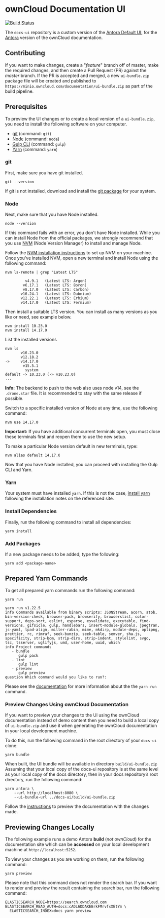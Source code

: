 # ownCloud Documentation UI

[![Build Status](http://drone.owncloud.com/api/badges/owncloud/docs-ui/status.svg)](http://drone.owncloud.com/owncloud/docs-ui)

[link-antora-default-ui]: https://gitlab.com/antora/antora-ui-default
[link-antora]: https://antora.org
[link-ui_bundle.zip]: https://minio.owncloud.com/documentation/ui-bundle.zip
[link-readme]: https://github.com/owncloud/docs
[link-git]: https://git-scm.com
[link-node]: https://nodejs.org
[link-gulp-cli]: http://gulpjs.com
[link-yarn]: https://yarnpkg.com
[link-git-package]: https://git-scm.com/downloads
[link-nvm]: https://github.com/creationix/nvm
[link-nvm-installation-instructions]: https://github.com/creationix/nvm#installation
[link-preview]: https://github.com/owncloud/docs/blob/master/docs/build-the-docs.md#viewing-the-html-documentation

The `docs-ui` repository is a custom version of the [Antora Default UI][link-antora-default-ui], for the [Antora][link-antora] version of the ownCloud documentation.

## Contributing

If you want to make changes, create a "_feature_" branch off of master, make the required changes, and then create a Pull Request (PR) against the _master_ branch.
If the PR is accepted and merged, a new `ui-bundle.zip` package file will be created and published to `https://minio.owncloud.com/documentation/ui-bundle.zip` as part of the build pipeline.

## Prerequisites

To preview the UI changes or to create a local version of a `ui-bundle.zip`, you need to install the following software on your computer.

- [git][link-git] (command: `git`)
- [Node][link-node] (command: `node`)
- [Gulp CLI][link-gulp-cli] (command: `gulp`)
- [Yarn][link-yarn] (command: `yarn`)

### git

First, make sure you have git installed.

```Shell
git --version
```

If git is not installed, download and install the [git package][link-git-package] for your system.

### Node

Next, make sure that you have Node installed.

```Shell
node --version
```

If this command fails with an error, you don't have Node installed.
While you can install Node from the official packages, we strongly recommend that you use [NVM][link-nvm] (Node Version Manager) to install and manage Node.

Follow the [NVM installation instructions][link-nvm-installation-instructions] to set up NVM on your machine.
Once you've installed NVM, open a new terminal and install Node using the following command:

```consle
nvm ls-remote | grep "Latest LTS"

         v4.9.1   (Latest LTS: Argon)
        v6.17.1   (Latest LTS: Boron)
        v8.17.0   (Latest LTS: Carbon)
       v10.24.1   (Latest LTS: Dubnium)
       v12.22.1   (Latest LTS: Erbium)
       v14.17.0   (Latest LTS: Fermium)
```

Then install a suitable LTS version. You can install as many versions as you like or need, see example below.

```consle
nvm install 10.23.0
nvm install 14.17.0
```

List the installed versions

```consle
nvm ls
       v10.23.0
       v12.18.2
->     v14.17.0
        v15.5.1
         system
default -> 10.23.0 (-> v10.23.0)
...
```

**Info:** The backend to push to the web also uses node v14, see the `.drone.star` file. It is recommended to stay with the same release if possible.

Switch to a specific installed version of Node at any time, use the following command:

```consle
nvm use 14.17.0
```

**Important:** If you have additional concurrent terminals open, you must close these terminals first and reopen them to use the new setup.

To make a particular Node version default in new terminals, type:

```consle
nvm alias default 14.17.0
```

Now that you have Node installed, you can proceed with installing the Gulp CLI and Yarn.

### Yarn

Your system must have installed `yarn`. If this is not the case,
[install yarn](https://yarnpkg.com/lang/en/docs/install) following the installation
notes on the referenced site.

### Install Dependencies

Finally, run the following command to install all dependencies:

```Shell
yarn install
```

### Add Packages

If a new package needs to be added, type the following:

```Shell
yarn add <package-name>
```

## Prepared Yarn Commands

To get all prepared yarn commands run the following command:

```console
yarn run

yarn run v1.22.5
info Commands available from binary scripts: JSONStream, acorn, atob, bin-version-check, browser-pack, browserify, browserslist, color-support, deps-sort, eslint, esparse, esvalidate, executable, find-versions, gifsicle, gulp, handlebars, insert-module-globals, jpegtran, js-yaml, lpad-align, miller-rabin, mime, mkdirp, module-deps, optipng, prettier, rc, rimraf, seek-bunzip, seek-table, semver, sha.js, specificity, strip-bom, strip-dirs, strip-indent, stylelint, svgo, tsc, tsserver, uglifyjs, umd, user-home, uuid, which
info Project commands
   - bundle
      gulp pack
   - lint
      gulp lint
   - preview
      gulp preview
question Which command would you like to run?:
```

Please see the [documentation](https://yarnpkg.com/lang/en/docs/cli/run/)
for more information about the the `yarn run` command.

### Preview Changes Using ownCloud Documentation

If you want to preview your changes to the UI using the ownCloud documentation instead of demo content then you need to build a local copy of `ui-bundle.zip` and use it when generating the ownCloud documentation in your local development machine.

To do this, run the following command in the root directory of your `docs-ui` clone:

```console
yarn bundle
```

When built, the UI bundle will be available in directory `build/ui-bundle.zip`
Assuming that your local copy of the docs-ui repository is at the same level as your local copy of the docs directory, then in your docs repository’s root directory, run the following command:

```console
yarn antora \
    --url http://localhost:8080 \
    --ui-bundle-url ../docs-ui/build/ui-bundle.zip
```

Follow the [instructions][link-preview] to preview the documentation with the changes made.

## Previewing Changes Locally

The following example runs a demo Antora **build** (_not ownCloud_) for the documentation site which can be **accessed** on your local development machine at `http://localhost:5252`.

To view your changes as you are working on them, run the following command:

```console
yarn preview
```

Please note that this command does not render the search bar.
If you want to render and preview the result containing the search bar, run the following command:

```console
ELASTICSEARCH_NODE=https://search.owncloud.com ELASTICSEARCH_READ_AUTH=docs:cADL6DDAKEBrkFMrvfxXEtYm \
  ELASTICSEARCH_INDEX=docs yarn preview
```

